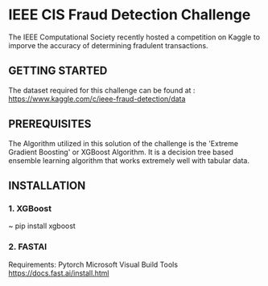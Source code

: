 # IEEE CIS Fraud Detection Challenge 
The IEEE Computational Society recently hosted a competition on Kaggle to imporve the accuracy of determining fradulent transactions. 

## GETTING STARTED 
The dataset required for this challenge can be found at : https://www.kaggle.com/c/ieee-fraud-detection/data

## PREREQUISITES
The Algorithm utilized in this solution of the challenge is the 'Extreme Gradient Boosting' or XGBoost Algorithm. 
It is a decision tree based ensemble learning algorithm that works extremely well with tabular data.

## INSTALLATION 
### 1. XGBoost 
~ pip install xgboost 
### 2. FASTAI
Requirements:
Pytorch 
Microsoft Visual Build Tools
https://docs.fast.ai/install.html

